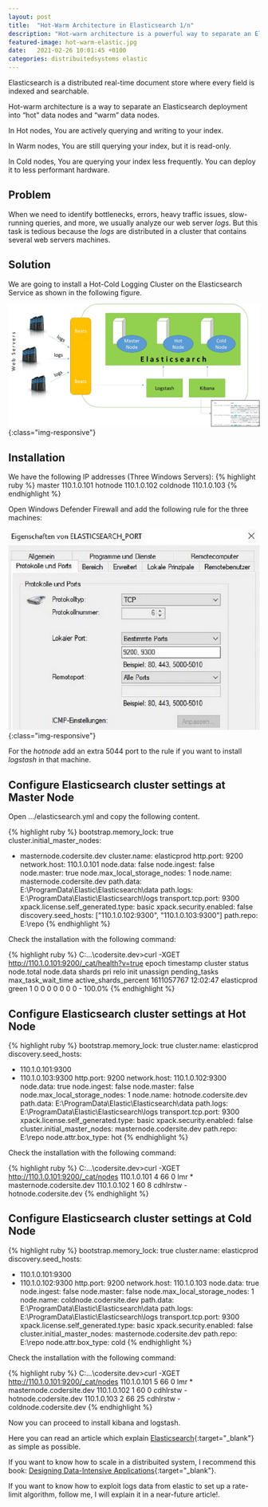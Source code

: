 ```yaml
---
layout: post
title:  "Hot-Warm Architecture in Elasticsearch 1/n"
description: "Hot-warm architecture is a powerful way to separate an Elasticsearch deployment into “hot” data nodes and “warm” data nodes."
featured-image: hot-warm-elastic.jpg
date:   2021-02-26 10:01:45 +0100
categories: distribuitedsystems elastic
---
```

Elasticsearch is a distributed real-time document store where every field is indexed and searchable.

Hot-warm architecture is a way to separate an Elasticsearch deployment into “hot” data nodes and “warm” data nodes. 

In Hot nodes, You are actively querying and writing to your index.

In Warm nodes, You are still querying your index, but it is read-only. 

In Cold nodes, You are querying your index less frequently. You can deploy it to less performant hardware.

## Problem

When we need to identify bottlenecks, errors, heavy traffic issues, slow-running queries, and more, we usually analyze our web server *logs*.
But this task is tedious because the *logs* are distributed in a cluster that contains several web servers machines.

## Solution

We are going to install a Hot-Cold Logging Cluster on the Elasticsearch Service as shown in the following figure.

![hot-warm-architecture](/assets/images/hot-warm-elastic.jpg){:class="img-responsive"}

## Installation

We have the following IP addresses (Three Windows Servers):
{% highlight ruby %}
master   110.1.0.101
hotnode  110.1.0.102
coldnode 110.1.0.103
{% endhighlight %}

Open Windows Defender Firewall and add the following rule for the three machines:

![firewall](/assets/images/firewall.jpg){:class="img-responsive"}

For the *hotnode* add an extra 5044 port to the rule if you want to install *logstash* in that machine.

## Configure Elasticsearch cluster settings at Master Node

Open .../elasticsearch.yml and copy the following content.

{% highlight ruby %}
bootstrap.memory_lock: true
cluster.initial_master_nodes:
  - masternode.codersite.dev
cluster.name: elasticprod
http.port: 9200
network.host: 110.1.0.101
node.data: false
node.ingest: false
node.master: true
node.max_local_storage_nodes: 1
node.name: masternode.codersite.dev
path.data: E:\ProgramData\Elastic\Elasticsearch\data
path.logs: E:\ProgramData\Elastic\Elasticsearch\logs
transport.tcp.port: 9300
xpack.license.self_generated.type: basic
xpack.security.enabled: false
discovery.seed_hosts: ["110.1.0.102:9300", "110.1.0.103:9300"]
path.repo: E:\repo
{% endhighlight %}

Check the installation with the following command:

{% highlight ruby %}
C:\...\codersite.dev>curl -XGET http://110.1.0.101:9200/_cat/health?v=true
epoch      timestamp cluster     status node.total node.data shards pri relo init unassign pending_tasks max_task_wait_time active_shards_percent
1611057767 12:02:47  elasticprod green           1         0      0   0    0    0        0             0                  -                100.0%
{% endhighlight %}

## Configure Elasticsearch cluster settings at Hot Node

{% highlight ruby %}
bootstrap.memory_lock: true
cluster.name: elasticprod
discovery.seed_hosts:
  - 110.1.0.101:9300
  - 110.1.0.103:9300
http.port: 9200
network.host: 110.1.0.102:9300
node.data: true
node.ingest: false
node.master: false
node.max_local_storage_nodes: 1
node.name: hotnode.codersite.dev
path.data: E:\ProgramData\Elastic\Elasticsearch\data
path.logs: E:\ProgramData\Elastic\Elasticsearch\logs
transport.tcp.port: 9300
xpack.license.self_generated.type: basic
xpack.security.enabled: false
cluster.initial_master_nodes: masternode.codersite.dev
path.repo: E:\repo
node.attr.box_type: hot
{% endhighlight %}

Check the installation with the following command:

{% highlight ruby %}
C:\...\codersite.dev>curl -XGET http://110.1.0.101:9200/_cat/nodes
110.1.0.101 4 66 0    lmr      * masternode.codersite.dev
110.1.0.102 1 60 8    cdhlrstw - hotnode.codersite.dev
{% endhighlight %}

## Configure Elasticsearch cluster settings at Cold Node

{% highlight ruby %}
bootstrap.memory_lock: true
cluster.name: elasticprod
discovery.seed_hosts:
  - 110.1.0.101:9300
  - 110.1.0.102:9300
http.port: 9200
network.host: 110.1.0.103
node.data: true
node.ingest: false
node.master: false
node.max_local_storage_nodes: 1
node.name: coldnode.codersite.dev
path.data: E:\ProgramData\Elastic\Elasticsearch\data
path.logs: E:\ProgramData\Elastic\Elasticsearch\logs
transport.tcp.port: 9300
xpack.license.self_generated.type: basic
xpack.security.enabled: false
cluster.initial_master_nodes: masternode.codersite.dev
path.repo: E:\repo
node.attr.box_type: cold
{% endhighlight %}

Check the installation with the following command:

{% highlight ruby %}
C:\...\codersite.dev>curl -XGET http://110.1.0.101:9200/_cat/nodes
110.1.0.101 5 66  0    lmr      * masternode.codersite.dev
110.1.0.102 1 60  0    cdhlrstw - hotnode.codersite.dev
110.1.0.103 2 66 25    cdhlrstw - coldnode.codersite.dev
{% endhighlight %}

Now you can proceed to install kibana and logstash.

Here you can read an article which explain [Elasticsearch](https://medium.com/@m.konda/just-elasticsearch-2-n-architecture-1fe4818c64aa){:target="_blank"} as simple as possible.

If you want to know how to scale in a distribuited system, I recommend this book: [Designing Data-Intensive Applications](https://amzn.to/3rpxj15){:target="_blank"}.

If you want to know how to exploit logs data from elastic to set up a rate-limit algorithm, follow me, I will explain it in a near-future article!.
